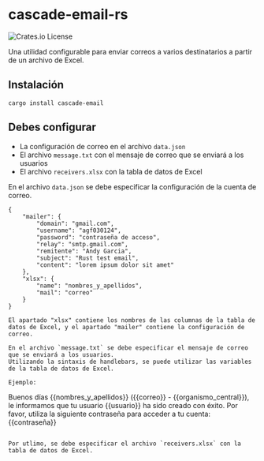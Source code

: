 # cascade-email-rs
![Crates.io License](https://img.shields.io/crates/l/cascade-email)

Una utilidad configurable para enviar correos a varios destinatarios a partir de un archivo de Excel.

## Instalación

```
cargo install cascade-email
```

## Debes configurar

- La configuración de correo en el archivo `data.json`
- El archivo `message.txt` con el mensaje de correo que se enviará a los usuarios
- El archivo `receivers.xlsx` con la tabla de datos de Excel

En el archivo `data.json` se debe especificar la configuración de la cuenta de correo.

```
{
    "mailer": {
        "domain": "gmail.com",
        "username": "agf030124",
        "password": "contraseña de acceso",
        "relay": "smtp.gmail.com",
        "remitente": "Andy Garcia",
        "subject": "Rust test email",
        "content": "lorem ipsum dolor sit amet"
    },
    "xlsx": {
        "name": "nombres_y_apellidos",
        "mail": "correo"
    }
}

El apartado "xlsx" contiene los nombres de las columnas de la tabla de datos de Excel, y el apartado "mailer" contiene la configuración de correo.

En el archivo `message.txt` se debe especificar el mensaje de correo que se enviará a los usuarios.
Utilizando la sintaxis de handlebars, se puede utilizar las variables de la tabla de datos de Excel.

Ejemplo:
```
Buenos días {{nombres_y_apellidos}} ({{correo}} - {{organismo_central}}),
le informamos que tu usuario {{usuario}} ha sido creado con éxito.
Por favor, utiliza la siguiente contraseña para acceder a tu cuenta:
{{contraseña}}
```

Por utlimo, se debe especificar el archivo `receivers.xlsx` con la tabla de datos de Excel.

